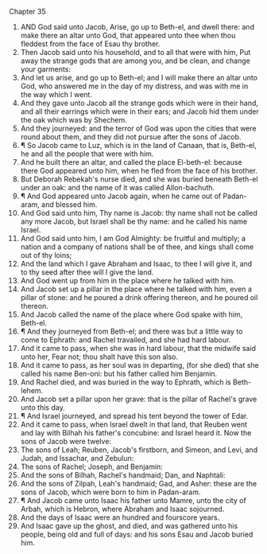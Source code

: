 

Chapter 35

1. AND God said unto Jacob, Arise, go up to Beth-el, and dwell there: and make there an altar unto God, that appeared unto thee when thou fleddest from the face of Esau thy brother.
2. Then Jacob said unto his household, and to all that were with him, Put away the strange gods that are among you, and be clean, and change your garments:
3. And let us arise, and go up to Beth-el; and I will make there an altar unto God, who answered me in the day of my distress, and was with me in the way which I went.
4. And they gave unto Jacob all the strange gods which were in their hand, and all their earrings which were in their ears; and Jacob hid them under the oak which was by Shechem.
5. And they journeyed: and the terror of God was upon the cities that were round about them, and they did not pursue after the sons of Jacob.
6. ¶ So Jacob came to Luz, which is in the land of Canaan, that is, Beth-el, he and all the people that were with him.
7. And he built there an altar, and called the place El-beth-el: because there God appeared unto him, when he fled from the face of his brother.
8. But Deborah Rebekah's nurse died, and she was buried beneath Beth-el under an oak: and the name of it was called Allon-bachuth.
9. ¶ And God appeared unto Jacob again, when he came out of Padan-aram, and blessed him.
10. And God said unto him, Thy name is Jacob: thy name shall not be called any more Jacob, but Israel shall be thy name: and he called his name Israel.
11. And God said unto him, I am God Almighty: be fruitful and multiply; a nation and a company of nations shall be of thee, and kings shall come out of thy loins;
12. And the land which I gave Abraham and Isaac, to thee I will give it, and to thy seed after thee will I give the land.
13. And God went up from him in the place where he talked with him.
14. And Jacob set up a pillar in the place where he talked with him, even a pillar of stone: and he poured a drink offering thereon, and he poured oil thereon.
15. And Jacob called the name of the place where God spake with him, Beth-el.
16. ¶ And they journeyed from Beth-el; and there was but a little way to come to Ephrath: and Rachel travailed, and she had hard labour.
17. And it came to pass, when she was in hard labour, that the midwife said unto her, Fear not; thou shalt have this son also.
18. And it came to pass, as her soul was in departing, (for she died) that she called his name Ben-oni: but his father called him Benjamin.
19. And Rachel died, and was buried in the way to Ephrath, which is Beth-lehem.
20. And Jacob set a pillar upon her grave: that is the pillar of Rachel's grave unto this day.
21. ¶ And Israel journeyed, and spread his tent beyond the tower of Edar.
22. And it came to pass, when Israel dwelt in that land, that Reuben went and lay with Bilhah his father's concubine: and Israel heard it.  Now the sons of Jacob were twelve:
23. The sons of Leah; Reuben, Jacob's firstborn, and Simeon, and Levi, and Judah, and Issachar, and Zebulun:
24. The sons of Rachel; Joseph, and Benjamin:
25. And the sons of Bilhah, Rachel's handmaid; Dan, and Naphtali:
26. And the sons of Zilpah, Leah's handmaid; Gad, and Asher: these are the sons of Jacob, which were born to him in Padan-aram.
27. ¶ And Jacob came unto Isaac his father unto Mamre, unto the city of Arbah, which is Hebron, where Abraham and Isaac sojourned.
28. And the days of Isaac were an hundred and fourscore years.
29. And Isaac gave up the ghost, and died, and was gathered unto his people, being old and full of days: and his sons Esau and Jacob buried him.
